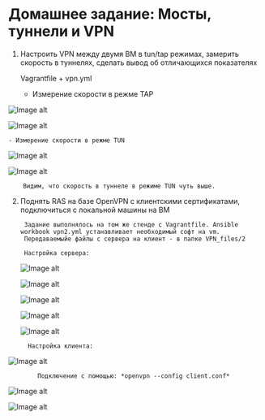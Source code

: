 # Домашнее задание:  Мосты, туннели и VPN


1. Настроить VPN между двумя ВМ в tun/tap режимах, замерить скорость в туннелях, сделать вывод об отличающихся показателях

   Vagrantfile + vpn.yml

    - Измерение скорости в режме TAP

![Image alt](https://github.com/AlexndrVakulenko/homework23/blob/main/01_Server_%D1%81%D0%BA%D0%BE%D1%80%D0%BE%D1%81%D1%82%D1%8C%20%D0%B2%20%D1%82%D1%83%D0%BD%D0%BD%D0%B5%D0%BB%D0%B5_%D1%80%D0%B5%D0%B6%D0%B8%D0%BC_TAP.png)

![Image alt](https://github.com/AlexndrVakulenko/homework23/blob/main/03_Client_%D1%81%D0%BA%D0%BE%D1%80%D0%BE%D1%81%D1%82%D1%8C%20%D0%B2%20%D1%82%D1%83%D0%BD%D0%BD%D0%B5%D0%BB%D0%B5_%D1%80%D0%B5%D0%B6%D0%B8%D0%BC_TAP.png)

    - Измерение скорости в режме TUN

![Image alt](https://github.com/AlexndrVakulenko/homework23/blob/main/02_Server_%D1%81%D0%BA%D0%BE%D1%80%D0%BE%D1%81%D1%82%D1%8C%20%D0%B2%20%D1%82%D1%83%D0%BD%D0%BD%D0%B5%D0%BB%D0%B5_%D1%80%D0%B5%D0%B6%D0%B8%D0%BC_TUN.png)

![Image alt](https://github.com/AlexndrVakulenko/homework23/blob/main/04_Client_%D1%81%D0%BA%D0%BE%D1%80%D0%BE%D1%81%D1%82%D1%8C%20%D0%B2%20%D1%82%D1%83%D0%BD%D0%BD%D0%B5%D0%BB%D0%B5_%D1%80%D0%B5%D0%B6%D0%B8%D0%BC_TUN.png)

        Видим, что скорость в туннеле в режиме TUN чуть выше.




2. Поднять RAS на базе OpenVPN с клиентскими сертификатами, подключиться с локальной машины на ВМ

        Задание выполнялось на том же стенде с Vagrantfile. Ansible workbook vpn2.yml устанавливает необходимый софт на vm.
        Передаваемыйе файлы с сервера на клиент - в папке VPN_files/2

        Настройка сервера:
   
   ![Image alt](https://github.com/AlexndrVakulenko/homework23/blob/main/05_RAS_%D0%BD%D0%B0%D1%81%D1%82%D1%80%D0%BE%D0%B9%D0%BA%D0%B0_%D1%81%D0%B5%D1%80%D0%B2%D0%B5%D1%80%D0%B01.png)

   ![Image alt](https://github.com/AlexndrVakulenko/homework23/blob/main/06_RAS_%D0%BD%D0%B0%D1%81%D1%82%D1%80%D0%BE%D0%B9%D0%BA%D0%B0_%D1%81%D0%B5%D1%80%D0%B2%D0%B5%D1%80%D0%B02.png)

   ![Image alt](https://github.com/AlexndrVakulenko/homework23/blob/main/07_RAS_%D0%BD%D0%B0%D1%81%D1%82%D1%80%D0%BE%D0%B9%D0%BA%D0%B0_%D1%81%D0%B5%D1%80%D0%B2%D0%B5%D1%80%D0%B03.png)

   ![Image alt](https://github.com/AlexndrVakulenko/homework23/blob/main/08_RAS_%D0%BD%D0%B0%D1%81%D1%82%D1%80%D0%BE%D0%B9%D0%BA%D0%B0_%D1%81%D0%B5%D1%80%D0%B2%D0%B5%D1%80%D0%B04.png)

   ![Image alt](https://github.com/AlexndrVakulenko/homework23/blob/main/09_RAS_%D0%BD%D0%B0%D1%81%D1%82%D1%80%D0%BE%D0%B9%D0%BA%D0%B0_%D1%81%D0%B5%D1%80%D0%B2%D0%B5%D1%80%D0%B05.png)

         Настройка клиента:

  ![Image alt]( https://github.com/AlexndrVakulenko/homework23/blob/main/10_RAS_%D0%BD%D0%B0%D1%81%D1%82%D1%80%D0%BE%D0%B9%D0%BA%D0%B0_%D0%BA%D0%BB%D0%B8%D0%B5%D0%BD%D1%82%D0%B02.png)


            Подключение с помощью: *openvpn --config client.conf*

  ![Image alt]( https://github.com/AlexndrVakulenko/homework23/blob/main/11_RAS_%D0%A1%D0%B5%D1%81%D1%81%D0%B8%D1%8F_openVPN.png)

  ![Image alt](https://github.com/AlexndrVakulenko/homework23/blob/main/12_%D1%81%D0%B5%D1%82%D1%8C_%D1%82%D1%83%D0%BD%D0%BD%D0%B5%D0%BB%D1%8F.png)

